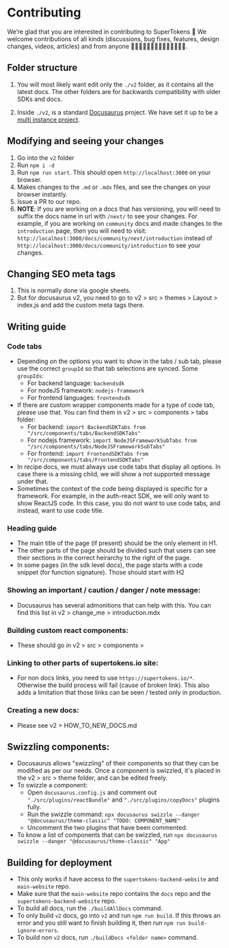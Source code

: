 # Contributing

We’re glad that you are interested in contributing to SuperTokens 🎉
We welcome contributions of all kinds (discussions, bug fixes, features, design changes, videos, articles) and from anyone 👩‍💻🤚🏿🤚🏽🤚🏻🤚🏼🤚🏾👨‍💻.

## Folder structure

1. You will most likely want edit only the `./v2` folder, as it contains all the latest docs. The other folders are for backwards compatibility with older SDKs and docs.

2. Inside `./v2`, is a standard [Docusaurus](https://docusaurus.io/docs) project. We have set it up to be a [multi instance project](https://docusaurus.io/docs/docs-multi-instance).

## Modifying and seeing your changes

1. Go into the `v2` folder
2. Run `npm i -d`
3. Run `npm run start`. This should open `http://localhost:3000` on your browser.
4. Makes changes to the `.md` or `.mdx` files, and see the changes on your browser instantly.
5. Issue a PR to our repo.
6. **NOTE**: If you are working on a docs that has versioning, you will need to suffix the docs name in url with `/next/` to see your changes. For example, if you are working on `community` docs and made changes to the `introduction` page, then you will need to visit: `http://localhost:3000/docs/community/next/introduction` instead of `http://localhost:3000/docs/community/introduction` to see your changes.

## Changing SEO meta tags
1. This is normally done via google sheets.
2. But for docusaurus v2, you need to go to v2 > src > themes > Layout > index.js and add the custom meta tags there.

## Writing guide
### Code tabs
- Depending on the options you want to show in the tabs / sub tab, please use the correct `groupId` so that tab selections are synced. Some `groupIds`:
   - For backend language: `backendsdk`
   - For nodeJS framework: `nodejs-framework`
   - For frontend languages: `frontendsdk`
- If there are custom wrapper components made for a type of code tab, please use that. You can find them in v2 > src > components > tabs folder:
   - For backend: `import BackendSDKTabs from "/src/components/tabs/BackendSDKTabs"`
   - For nodejs framework: `import NodeJSFrameworkSubTabs from "/src/components/tabs/NodeJSFrameworkSubTabs"`
   - For frontend: `import FrontendSDKTabs from "/src/components/tabs/FrontendSDKTabs"`
- In recipe docs, we must always use code tabs that display all options. In case there is a missing child, we will show a not supported message under that.
- Sometimes the context of the code being displayed is specific for a framework. For example, in the auth-react SDK, we will only want to show ReactJS code. In this case, you do not want to use code tabs, and instead, want to use code title.

### Heading guide
- The main title of the page (if present) should be the only element in H1.
- The other parts of the page should be divided such that users can see their sections in the correct heirarchy to the right of the page.
- In some pages (in the sdk level docs), the page starts with a code snippet (for function signature). Those should start with H2

### Showing an important / caution / danger / note message:
- Docusaurus has several admonitions that can help with this. You can find this list in v2 > change_me > introduction.mdx

### Building custom react components:
- These should go in v2 > src > components > <some-folder>

### Linking to other parts of supertokens.io site:
- For non docs links, you need to use `https://supertokens.io/*`. Otherwise the build process will fail (cause of broken link). This also adds a limitation that those links can be seen / tested only in production.

### Creating a new docs:
- Please see v2 > HOW_TO_NEW_DOCS.md

## Swizzling components:
- Docusaurus allows "swizzling" of their components so that they can be modified as per our needs. Once a component is swizzled, it's placed in the v2 > src > theme folder, and can be edited freely.
- To swizzle a component:
   - Open `docusaurus.config.js` and comment out `"./src/plugins/reactBundle"` and `"./src/plugins/copyDocs"` plugins fully.
   - Run the swizzle command: `npx docusaurus swizzle --danger "@docusaurus/theme-classic" "TODO: COMPONENT_NAME"`
   - Uncomment the two plugins that have been commented.
- To know a list of components that can be swizzled, run `npx docusaurus swizzle --danger "@docusaurus/theme-classic" "App"`

## Building for deployment
- This only works if have access to the `supertokens-backend-website` and `main-website` repo.
- Make sure that the `main-website` repo contains the `docs` repo and the `supertokens-backend-website` repo.
- To build all docs, run the `./buildAllDocs` command.
- To only build `v2` docs, go into `v2` and run `npm run build`. If this throws an error and you still want to finish building it, then run `npm run build-ignore-errors`.
- To build non `v2` docs, run `./buildDocs <folder name>` command.